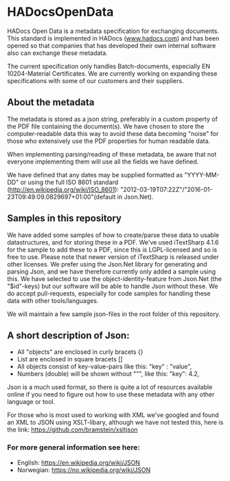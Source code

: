 # HADocsOpenData
HADocs Open Data is a metadata specification for exchanging documents. This standard is implemented in HADocs (www.hadocs.com) and has been opened so that companies that has developed their own internal software also can exchange these metadata.

The current specification only handles Batch-documents, especially EN 10204-Material Certificates. We are currently working on expanding these specifications with some of our customers and their suppliers.

## About the metadata
The metadata is stored as a json string, preferably in a custom property of the PDF file containing the document(s). We have chosen to store the computer-readable data this way to avoid these data becoming "noise" for those who extensively use the PDF properties for human readable data.

When implementing parsing/reading of these metadata, be aware that not everyone implementing them will use all the fields we have defined.

We have defined that any dates may be supplied formatted as "YYYY-MM-DD" or using the full ISO 8601 standard (http://en.wikipedia.org/wiki/ISO_8601): "2012-03-19T07:22Z"/"2016-01-23T09:49:09.0829697+01:00"(default in Json.Net).

## Samples in this repository
We have added some samples of how to create/parse these data to usable datastructures, and for storing these in a PDF. 
We've used iTextSharp 4.1.6 for the sample to add these to a PDF, since this is LGPL-licensed and so is free to use. Please note that newer version of iTextSharp is released under other licenses.
We prefer using the Json.Net library for generating and parsing Json, and we have therefore currently only added a sample using this. We have selected to use the object-identity-feature from Json.Net (the "$id"-keys) but our software will be able to handle Json without these.
We do accept pull-requests, especially for code samples for handling these data with other tools/languages.

We will maintain a few sample json-files in the root folder of this repository.

## A short description of Json:
- All "objects" are enclosed in curly bracets {}
- List are enclosed in square bracets []
- All objects consist of key-value-pairs like this: "key" : "value",
- Numbers (double) will be shown without """, like this: "key": 4.2, 

Json is a much used format, so there is quite a lot of resources available online if you need to figure out how to use these metadata with any other language or tool.

For those who is most used to working with XML we've googled and found an XML to JSON using XSLT-libary, although we have not tested this, here is the link:
https://github.com/bramstein/xsltjson

### For more general information see here: 
* English: https://en.wikipedia.org/wiki/JSON
* Norwegian: https://no.wikipedia.org/wiki/JSON
